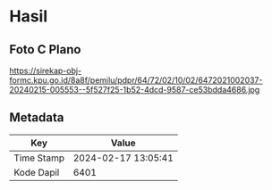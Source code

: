 # Hasil

## Foto C Plano

https://sirekap-obj-formc.kpu.go.id/8a8f/pemilu/pdpr/64/72/02/10/02/6472021002037-20240215-005553--5f527f25-1b52-4dcd-9587-ce53bdda4686.jpg


## Metadata

| Key        | Value               |
| ---------- | ------------------- |
| Time Stamp | 2024-02-17 13:05:41 |
| Kode Dapil | 6401                |




